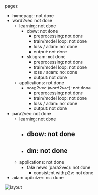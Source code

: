 pages:
- homepage:                         not done
- word2vec:                         not done
    - learning:                     not done
        - cbow:                     not done
            - preprocessing:        not done
            - train/model loop:     not done
            - loss / adam:          not done
            - output:               not done
        - skipgram:                 not done
            - preprocessing:        not done
            - train/model loop:     not done
            - loss / adam:          not done
            - output:               not done
    - applications:                 not done
        - song2vec (word2vec):       not done
            - preprocessing:        not done
            - train/model loop:     not done
            - loss / adam:          not done
            - output:               not done
- para2vec:                         not done
    - learning:                     not done
        - dbow:                     not done
            - 
        - dm:                       not done
            - 
    - applications:                 not done
        - fake news (para2vec):     not done
            - consistent with p2v:  not done
- adam optimizer:                   not done

![layout](public/assets/layout.png)
